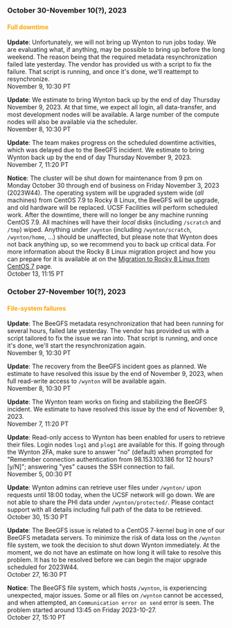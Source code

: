 ### October 30-November 10(?), 2023

#### <span style="color: orange;">Full downtime</span>

**Update**: Unfortunately, we will not bring up Wynton to run jobs
today. We are evaluating what, if anything, may be possible to bring
up before the long weekend. The reason being that the required
metadata resynchronization failed late yesterday. The vendor has
provided us with a script to fix the failure. That script is running,
and once it's done, we'll reattempt to resynchronize.
<br><span class="timestamp">November 9, 10:30 PT</span>

**Update**: We estimate to bring Wynton back up by the end of day
Thursday November 9, 2023. At that time, we expect all login, all
data-transfer, and most development nodes will be available. A large
number of the compute nodes will also be available via the scheduler.
<br><span class="timestamp">November 8, 10:30 PT</span>

**Update**: The team makes progress on the scheduled downtime
activities, which was delayed due to the BeeGFS incident. We estimate
to bring Wynton back up by the end of day Thursday November 9, 2023.
<br><span class="timestamp">November 7, 11:20 PT</span>

**Notice**: The cluster will be shut down for maintenance from 9 pm on
Monday October 30 through end of business on Friday November 3, 2023
(2023W44).  The operating system will be upgraded system wide (_all_
machines) from CentOS 7.9 to Rocky 8 Linux, the BeeGFS will be
upgrade, and old hardware will be replaced. UCSF Facilities will
perform scheduled work.  After the downtime, there will no longer be
any machine running CentOS 7.9.  All machines will have their _local_
disks (including `/scratch` and `/tmp`) wiped. Anything under
`/wynton` (including `/wynton/scratch`, `/wynton/home`, ...) should be
unaffected, but please note that Wynton does not back anything up, so
we recommend you to back up critical data. For more information about
the Rocky 8 Linux migration project and how you can prepare for it is
available at on the [Migration to Rocky 8 Linux from CentOS
7](/hpc/software/rocky-8-linux.html) page.
<br><span class="timestamp">October 13, 11:15 PT</span>

<!--
start: 2023-10-30T09:00:00
stop: 2023-11-08T17:00:00
length: 
severity: under-maintenance
affected: jobs, beegfs, compute, *
reason: scheduled
 -->


### October 27-November 10(?), 2023

#### <span style="color: orange;">File-system failures</span>

**Update**: The BeeGFS metadata resynchronization that had been
running for several hours, failed late yesterday. The vendor has
provided us with a script tailored to fix the issue we ran into. That
script is running, and once it's done, we'll start the
resynchronization again.
<br><span class="timestamp">November 9, 10:30 PT</span>

**Update**: The recovery from the BeeGFS incident goes as planned. We
estimate to have resolved this issue by the end of November 9, 2023,
when full read-write access to `/wynton` will be available again.
<br><span class="timestamp">November 8, 10:30 PT</span>

**Update**: The Wynton team works on fixing and stabilizing the BeeGFS
incident. We estimate to have resolved this issue by the end of
November 9, 2023.
<br><span class="timestamp">November 7, 11:20 PT</span>

**Update**: Read-only access to Wynton has been enabled for users to
retrieve their files. Login nodes `log1` and `plog1` are available for
this.  If going through the Wynton 2FA, make sure to answer "no"
(default) when prompted for "Remember connection authentication from
98.153.103.186 for 12 hours? [y/N]"; answering "yes" causes the SSH
connection to fail.
<br><span class="timestamp">November 5, 00:30 PT</span>

**Update**: Wynton admins can retrieve user files under `/wynton/`
upon requests until 18:00 today, when the UCSF network will go
down. We are not able to share the PHI data under
`/wynton/protected/`. Please contact support with all details
including full path of the data to be retrieved.
<br><span class="timestamp">October 30, 15:30 PT</span>

**Update**: The BeeGFS issue is related to a CentOS 7-kernel bug in
one of our BeeGFS metadata servers. To minimize the risk of data loss
on the `/wynton` file system, we took the decision to shut down Wynton
immediately. At the moment, we do not have an estimate on how long it
will take to resolve this problem.  It has to be resolved before we
can begin the major upgrade scheduled for 2023W44.
<br><span class="timestamp">October 27, 16:30 PT</span>

**Notice**: The BeeGFS file system, which hosts `/wynton`, is
experiencing unexpected, major issues.  Some or all files on `/wynton`
cannot be accessed, and when attempted, an `Communication error on
send` error is seen.  The problem started around 13:45 on Friday
2023-10-27.
<br><span class="timestamp">October 27, 15:10 PT</span>

<!--
start: 2023-10-27T13:45:00
stop: 
length: 
severity: filesystem-failure
affected: jobs, beegfs, compute, storage, *
reason: unscheduled
 -->

